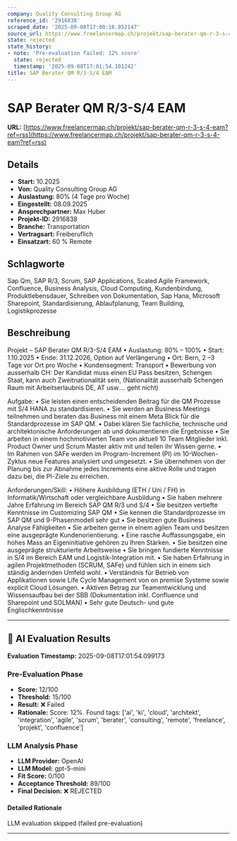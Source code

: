 ```yaml
---
company: Quality Consulting Group AG
reference_id: '2916838'
scraped_date: '2025-09-08T17:00:16.952147'
source_url: https://www.freelancermap.ch/projekt/sap-berater-qm-r-3-s-4-eam?ref=rss
state: rejected
state_history:
- note: 'Pre-evaluation failed: 12% score'
  state: rejected
  timestamp: '2025-09-08T17:01:54.101242'
title: SAP Berater QM R/3-S/4 EAM
---
```



# SAP Berater QM R/3-S/4 EAM
**URL:** [https://www.freelancermap.ch/projekt/sap-berater-qm-r-3-s-4-eam?ref=rss](https://www.freelancermap.ch/projekt/sap-berater-qm-r-3-s-4-eam?ref=rss)
## Details
- **Start:** 10.2025
- **Von:** Quality Consulting Group AG
- **Auslastung:** 80% (4 Tage pro Woche)
- **Eingestellt:** 08.09.2025
- **Ansprechpartner:** Max Huber
- **Projekt-ID:** 2916838
- **Branche:** Transportation
- **Vertragsart:** Freiberuflich
- **Einsatzart:** 60
                                                % Remote

## Schlagworte
Sap Qm, SAP R/3, Scrum, SAP Applications, Scaled Agile Framework, Confluence, Business Analysis, Cloud Computing, Kundenbindung, Produktlebensdauer, Schreiben von Dokumentation, Sap Hana, Microsoft Sharepoint, Standardisierung, Ablaufplanung, Team Building, Logistikprozesse

## Beschreibung
Projekt – SAP Berater QM R/3-S/4 EAM
• Auslastung: 80% – 100%
• Start: 1.10.2025
• Ende: 31.12.2026, Option auf Verlängerung
• Ort: Bern, 2 –3 Tage vor Ort pro Woche
• Kundensegment: Transport
• Bewerbung von ausserhalb CH: Der Kandidat muss einen EU Pass besitzen, Schengen Staat, kann auch Zweitnationalität sein, (Nationalität ausserhalb Schengen Raum mit Arbeitserlaubnis DE, AT usw.… geht nicht)

Aufgabe:
• Sie leisten einen entscheidenden Beitrag für die QM Prozesse mit S/4 HANA zu standardisieren.
• Sie werden an Business Meetings teilnehmen und beraten das Business mit einem Meta Blick für die Standardprozesse im SAP QM.
• Dabei klären Sie fachliche, technische und architektonische Anforderungen ab und dokumentieren die Ergebnisse
• Sie arbeiten in einem hochmotivierten Team von aktuell 10 Team Mitglieder inkl. Product Owner und Scrum Master aktiv mit und teilen ihr Wissen gerne.
• Im Rahmen von SAFe werden im Program-Increment (PI) im 10-Wochen-Zyklus neue Features analysiert und umgesetzt.
• Sie übernehmen von der Planung bis zur Abnahme jedes Increments eine aktive Rolle und tragen dazu bei, die PI-Ziele zu erreichen.

Anforderungen/Skill:
• Höhere Ausbildung (ETH / Uni / FH) in Informatik/Wirtschaft oder vergleichbare Ausbildung
• Sie haben mehrere Jahre Erfahrung im Bereich SAP QM R/3 und S/4
• Sie besitzen vertiefte Kenntnisse im Customizing SAP QM
• Sie kennen die Standardprozesse im SAP QM und 9-Phasenmodell sehr gut
• Sie besitzen gute Business Analyse Fähigkeiten
• Sie arbeiten gerne in einem agilen Team und besitzen eine ausgeprägte Kundenorientierung.
• Eine rasche Auffassungsgabe, ein hohes Mass an Eigeninitiative gehören zu Ihren Stärken.
• Sie besitzen eine ausgeprägte strukturierte Arbeitsweise
• Sie bringen fundierte Kenntnisse in S/4 im Bereich EAM und Logistik-Integration mit.
• Sie haben Erfahrung in agilen Projektmethoden (SCRUM, SAFe) und fühlen sich in einem sich ständig ändernden Umfeld wohl.
• Verständnis für Betrieb von Applikationen sowie Life Cycle Management von on premise Systeme sowie explicit Cloud Lösungen.
• Aktiven Betrag zur Teamentwicklung und Wissensaufbau bei der SBB (Dokumentation inkl. Confluence und Sharepoint und SOLMAN)
• Sehr gute Deutsch- und gute Englischkenntnisse

---

## 🤖 AI Evaluation Results

**Evaluation Timestamp:** 2025-09-08T17:01:54.099173

### Pre-Evaluation Phase
- **Score:** 12/100
- **Threshold:** 15/100
- **Result:** ❌ Failed
- **Rationale:** Score: 12%. Found tags: ['ai', 'ki', 'cloud', 'architekt', 'integration', 'agile', 'scrum', 'berater', 'consulting', 'remote', 'freelance', 'projekt', 'confluence']

### LLM Analysis Phase
- **LLM Provider:** OpenAI
- **LLM Model:** gpt-5-mini
- **Fit Score:** 0/100
- **Acceptance Threshold:** 89/100
- **Final Decision:** ❌ REJECTED

#### Detailed Rationale
LLM evaluation skipped (failed pre-evaluation)

---
